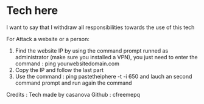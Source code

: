 # Tech here
I want to say that I withdraw all responsibilities towards the use of this tech

For Attack a website or a person:
1) Find the website IP by using the command prompt runned as administrator (make sure you installed a VPN), you just need to enter the command : ping yourwebsitedomain.com
2) Copy the IP and follow the last part
3) Use the command : ping pastetheiphere -t -i 650 and lauch an second command prompt and run again the command

Credits : Tech made by casanova
Github : cfreemepq
